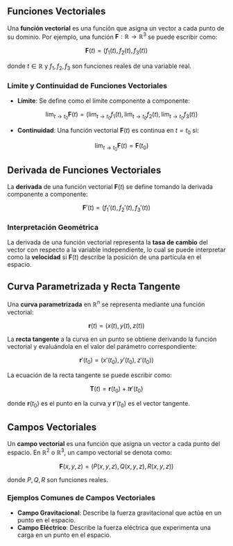 

## Funciones Vectoriales
Una **función vectorial** es una función que asigna un vector a cada punto de su dominio. Por ejemplo, una función $\mathbf{F}: \mathbb{R} \to \mathbb{R}^3$ se puede escribir como:

$$
\mathbf{F}(t) = (f_1(t), f_2(t), f_3(t))
$$

donde $t \in \mathbb{R}$ y $f_1, f_2, f_3$ son funciones reales de una variable real.

### Límite y Continuidad de Funciones Vectoriales
- **Límite**: Se define como el límite componente a componente:

  $$
  \lim_{t \to t_0} \mathbf{F}(t) = \left( \lim_{t \to t_0} f_1(t), \lim_{t \to t_0} f_2(t), \lim_{t \to t_0} f_3(t) \right)
  $$

- **Continuidad**: Una función vectorial $\mathbf{F}(t)$ es continua en $t = t_0$ si:

  $$
  \lim_{t \to t_0} \mathbf{F}(t) = \mathbf{F}(t_0)
  $$

## Derivada de Funciones Vectoriales
La **derivada** de una función vectorial $\mathbf{F}(t)$ se define tomando la derivada componente a componente:

$$
\mathbf{F}'(t) = (f_1'(t), f_2'(t), f_3'(t))
$$

### Interpretación Geométrica
La derivada de una función vectorial representa la **tasa de cambio** del vector con respecto a la variable independiente, lo cual se puede interpretar como la **velocidad** si $\mathbf{F}(t)$ describe la posición de una partícula en el espacio.

## Curva Parametrizada y Recta Tangente
Una **curva parametrizada** en $\mathbb{R}^n$ se representa mediante una función vectorial:

$$
\mathbf{r}(t) = (x(t), y(t), z(t))
$$

La **recta tangente** a la curva en un punto se obtiene derivando la función vectorial y evaluándola en el valor del parámetro correspondiente:

$$
\mathbf{r}'(t_0) = (x'(t_0), y'(t_0), z'(t_0))
$$

La ecuación de la recta tangente se puede escribir como:

$$
\mathbf{T}(t) = \mathbf{r}(t_0) + t \mathbf{r}'(t_0)
$$

donde $\mathbf{r}(t_0)$ es el punto en la curva y $\mathbf{r}'(t_0)$ es el vector tangente.

## Campos Vectoriales
Un **campo vectorial** es una función que asigna un vector a cada punto del espacio. En $\mathbb{R}^2$ o $\mathbb{R}^3$, un campo vectorial se denota como:

$$
\mathbf{F}(x, y, z) = (P(x, y, z), Q(x, y, z), R(x, y, z))
$$

donde $P, Q, R$ son funciones reales.

### Ejemplos Comunes de Campos Vectoriales
- **Campo Gravitacional**: Describe la fuerza gravitacional que actúa en un punto en el espacio.
- **Campo Eléctrico**: Describe la fuerza eléctrica que experimenta una carga en un punto en el espacio.












